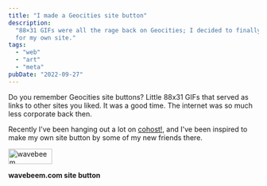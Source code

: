 ```yaml
---
title: "I made a Geocities site button"
description:
  "88×31 GIFs were all the rage back on Geocities; I decided to finally make one
  for my own site."
tags:
  - "web"
  - "art"
  - "meta"
pubDate: "2022-09-27"
---
```


Do you remember Geocities site buttons? Little 88x31 GIFs that served as links
to other sites you liked. It was a good time. The internet was so much less
corporate back then.

Recently I've been hanging out a lot on [cohost!](https://cohost.org/wavebeem),
and I've been inspired to make my own site button by some of my new friends
there.

<img
    src="/button-old.gif"
    title="wavebeem"
    alt="wavebeem"
    width="88"
    height="31"
    class="pixelated"
  />

**wavebeem.com site button**

